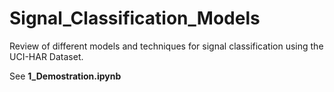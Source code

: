 # Signal_Classification_Models
Review of different models and techniques for signal classification using the UCI-HAR Dataset.

See **1_Demostration.ipynb**

